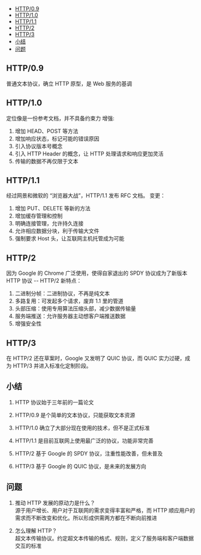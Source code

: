 <!-- TOC -->

- [HTTP/0.9](#http09)
- [HTTP/1.0](#http10)
- [HTTP/1.1](#http11)
- [HTTP/2](#http2)
- [HTTP/3](#http3)
- [小结](#小结)
- [问题](#问题)

<!-- /TOC -->

## HTTP/0.9

普通文本协议，确立 HTTP 原型，是 Web 服务的基调

## HTTP/1.0

定位像是一份参考文档，并不具备约束力
增强:

1. 增加 HEAD、POST 等方法
2. 增加响应状态，标记可能的错误原因
3. 引入协议版本号概念
4. 引入 HTTP Header 的概念，让 HTTP 处理请求和响应更加灵活
5. 传输的数据不再仅限于文本

## HTTP/1.1

经过网景和微软的 “浏览器大战”，HTTP/1.1 发布 RFC 文档。
变更：

1. 增加 PUT、DELETE 等新的方法
2. 增加缓存管理和控制
3. 明确连接管理，允许持久连接
4. 允许相应数据分块，利于传输大文件
5. 强制要求 Host 头，让互联网主机托管成为可能

## HTTP/2

因为 Google 的 Chrome 广泛使用，使得自家退出的 SPDY 协议成为了新版本 HTTP 协议 -- HTTP/2
新特点：

1. 二进制分帧：二进制协议，不再是纯文本
2. 多路复用：可发起多个请求，废弃 1.1 里的管道
3. 头部压缩：使用专用算法压缩头部，减少数据传输量
4. 服务端推送：允许服务器主动想客户端推送数据
5. 增强安全性

## HTTP/3

在 HTTP/2 还在草案时，Google 又发明了 QUIC 协议，而 QUIC 实力过硬，成为 HTTP/3 并进入标准化定制阶段。

## 小结

1. HTTP 协议始于三年前的一篇论文

2. HTTP/0.9 是个简单的文本协议，只能获取文本资源

3. HTTP/1.0 确立了大部分现在使用的技术，但不是正式标准

4. HTTP/1.1 是目前互联网上使用最广泛的协议，功能非常完善

5. HTTP/2 基于 Google 的 SPDY 协议，注重性能改善，但未普及

6. HTTP/3 基于 Google 的 QUIC 协议，是未来的发展方向

## 问题

1. 推动 HTTP 发展的原动力是什么？  
   源于用户增长、用户对于互联网的需求变得丰富和严格，而 HTTP 顺应用户的需求而不断改变和优化。所以形成供需两方都在不断向前推进

2. 怎么理解 HTTP？  
   超文本传输协议。约定超文本传输的格式、规则，定义了服务端和客户端数据交互的标准
